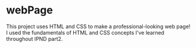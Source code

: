 # webPage
This project uses HTML and CSS to make a professional-looking web page! I used the fundamentals of HTML and CSS concepts I've learned throughout IPND part2.
